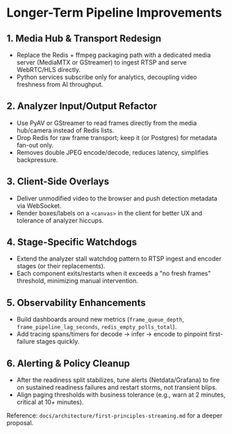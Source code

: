 # Longer-Term Pipeline Improvements

## 1. Media Hub & Transport Redesign
- Replace the Redis + ffmpeg packaging path with a dedicated media server (MediaMTX or GStreamer) to ingest RTSP and serve WebRTC/HLS directly.
- Python services subscribe only for analytics, decoupling video freshness from AI throughput.

## 2. Analyzer Input/Output Refactor
- Use PyAV or GStreamer to read frames directly from the media hub/camera instead of Redis lists.
- Drop Redis for raw frame transport; keep it (or Postgres) for metadata fan-out only.
- Removes double JPEG encode/decode, reduces latency, simplifies backpressure.

## 3. Client-Side Overlays
- Deliver unmodified video to the browser and push detection metadata via WebSocket.
- Render boxes/labels on a `<canvas>` in the client for better UX and tolerance of analyzer hiccups.

## 4. Stage-Specific Watchdogs
- Extend the analyzer stall watchdog pattern to RTSP ingest and encoder stages (or their replacements).
- Each component exits/restarts when it exceeds a "no fresh frames" threshold, minimizing manual intervention.

## 5. Observability Enhancements
- Build dashboards around new metrics (`frame_queue_depth`, `frame_pipeline_lag_seconds`, `redis_empty_polls_total`).
- Add tracing spans/timers for decode → infer → encode to pinpoint first-failure stages quickly.

## 6. Alerting & Policy Cleanup
- After the readiness split stabilizes, tune alerts (Netdata/Grafana) to fire on sustained readiness failures and restart storms, not transient blips.
- Align paging thresholds with business tolerance (e.g., warn at 2 minutes, critical at 10+ minutes).

Reference: `docs/architecture/first-principles-streaming.md` for a deeper proposal.
